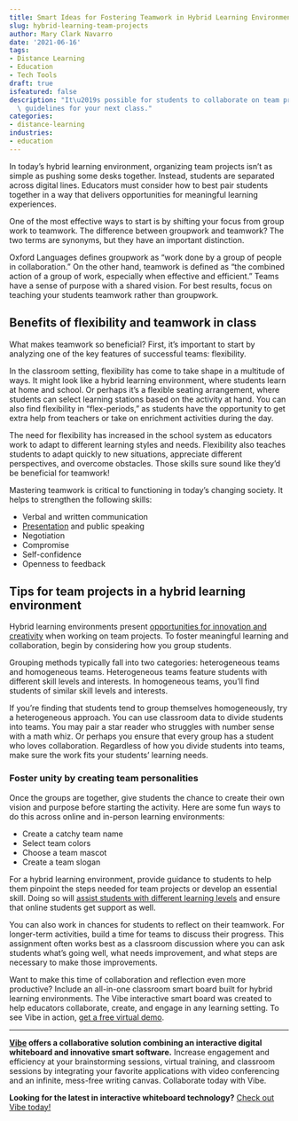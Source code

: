 ```yaml
---
title: Smart Ideas for Fostering Teamwork in Hybrid Learning Environments
slug: hybrid-learning-team-projects
author: Mary Clark Navarro
date: '2021-06-16'
tags:
- Distance Learning
- Education
- Tech Tools
draft: true
isfeatured: false
description: "It\u2019s possible for students to collaborate on team projects, even in hybrid learning environments. Use these\
  \ guidelines for your next class."
categories:
- distance-learning
industries:
- education
---
```


In today’s hybrid learning environment, organizing team projects isn’t as simple as pushing some desks together. Instead, students are separated across digital lines. Educators must consider how to best pair students together in a way that delivers opportunities for meaningful learning experiences. 

One of the most effective ways to start is by shifting your focus from group work to teamwork. The difference between groupwork and teamwork? The two terms are synonyms, but they have an important distinction.

Oxford Languages defines groupwork as “work done by a group of people in collaboration.” On the other hand, teamwork is defined as “the combined action of a group of work, especially when effective and efficient.” Teams have a sense of purpose with a shared vision. For best results, focus on teaching your students teamwork rather than groupwork.

## Benefits of flexibility and teamwork in class

What makes teamwork so beneficial? First, it’s important to start by analyzing one of the key features of successful teams: flexibility.

In the classroom setting, flexibility has come to take shape in a multitude of ways. It might look like a hybrid learning environment, where students learn at home and school. Or perhaps it’s a flexible seating arrangement, where students can select learning stations based on the activity at hand. You can also find flexibility in “flex-periods,” as students have the opportunity to get extra help from teachers or take on enrichment activities during the day. 

The need for flexibility has increased in the school system as educators work to adapt to different learning styles and needs. Flexibility also teaches students to adapt quickly to new situations, appreciate different perspectives, and overcome obstacles. Those skills sure sound like they’d be beneficial for teamwork!

Mastering teamwork is critical to functioning in today’s changing society. It helps to strengthen the following skills:

- Verbal and written communication
- [Presentation](https://vibe.us/blog/how-to-make-powerpoint-presentations/) and public speaking
- Negotiation
- Compromise
- Self-confidence
- Openness to feedback

## Tips for team projects in a hybrid learning environment

Hybrid learning environments present [opportunities for innovation and creativity](https://vibe.us/blog/interactive-whiteboarding-for-distance-learning-lessons/) when working on team projects. To foster meaningful learning and collaboration, begin by considering how you group students.

Grouping methods typically fall into two categories: heterogeneous teams and homogeneous teams. Heterogeneous teams feature students with different skill levels and interests. In homogeneous teams, you’ll find students of similar skill levels and interests.

If you’re finding that students tend to group themselves homogeneously, try a heterogeneous approach. You can use classroom data to divide students into teams. You may pair a star reader who struggles with number sense with a math whiz. Or perhaps you ensure that every group has a student who loves collaboration. Regardless of how you divide students into teams, make sure the work fits your students’ learning needs. 

### Foster unity by creating team personalities

Once the groups are together, give students the chance to create their own vision and purpose before starting the activity. Here are some fun ways to do this across online and in-person learning environments:

- Create a catchy team name
- Select team colors
- Choose a team mascot
- Create a team slogan

For a hybrid learning environment, provide guidance to students to help them pinpoint the steps needed for team projects or develop an essential skill. Doing so will [assist students with different learning levels](https://vibe.us/blog/best-practices-for-remote-student-engagement/) and ensure that online students get support as well.

You can also work in chances for students to reflect on their teamwork. For longer-term activities, build a time for teams to discuss their progress. This assignment often works best as a classroom discussion where you can ask students what’s going well, what needs improvement, and what steps are necessary to make those improvements.

Want to make this time of collaboration and reflection even more productive? Include an all-in-one classroom smart board built for hybrid learning environments. The Vibe interactive smart board was created to help educators collaborate, create, and engage in any learning setting. To see Vibe in action, [get a free virtual demo](https://vibe.us/lp/scenario-education/).



---

**[Vibe](https://vibe.us/) offers a collaborative solution combining an interactive digital whiteboard and innovative smart software.** Increase engagement and efficiency at your brainstorming sessions, virtual training, and classroom sessions by integrating your favorite applications with video conferencing and an infinite, mess-free writing canvas. Collaborate today with Vibe.

**Looking for the latest in interactive whiteboard technology?** [Check out Vibe today!](https://vibe.us/order/)
